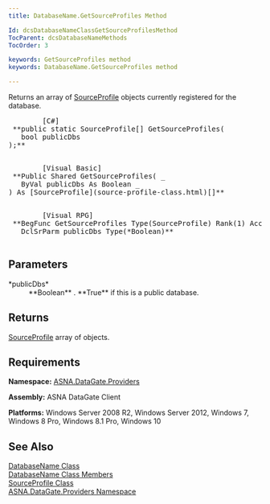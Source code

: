 ```yaml
---
title: DatabaseName.GetSourceProfiles Method

Id: dcsDatabaseNameClassGetSourceProfilesMethod
TocParent: dcsDatabaseNameMethods
TocOrder: 3

keywords: GetSourceProfiles method
keywords: DatabaseName.GetSourceProfiles method

---
```


Returns an array of [SourceProfile](source-profile-class.html) objects currently registered for the database.
<pre class="prettyprint">
        <span class="lang">[C#]</span>
 **public static SourceProfile[] GetSourceProfiles(
   bool publicDbs
);** 
      </pre>
<pre class="prettyprint">
        <span class="lang">[Visual Basic] </span>
 **Public Shared GetSourceProfiles( _
   ByVal publicDbs As Boolean _
) As [SourceProfile](source-profile-class.html)[]** 
      </pre>
<pre class="prettyprint">
        <span class="lang">[Visual RPG]</span>
 **BegFunc GetSourceProfiles Type(SourceProfile) Rank(1) Access(*Public) Shared(*Yes)
   DclSrParm publicDbs Type(*Boolean)** 
      </pre>

## Parameters

<dl>
        <dt>
 *publicDbs* 
        </dt>
        <dd>
 **Boolean** . **True**  if this is a public 
						database.
					</dd>
</dl>

## Returns

[SourceProfile](source-profile-class.html) array of objects.
## Requirements

**Namespace:** [ ASNA.DataGate.Providers](datagate-providers-namespace.html) 

**Assembly:** ASNA DataGate Client

**Platforms:** Windows Server 2008 R2, Windows Server 2012, Windows 7, Windows 8 Pro, Windows 8.1 Pro, Windows 10
## See Also


[DatabaseName Class](database-name-class.html)
      <br />
[DatabaseName Class Members](database-name-members.html)
      <br />
[SourceProfile Class](source-profile-class.html)
      <br />
[ASNA.DataGate.Providers Namespace](datagate-providers-namespace.html)

